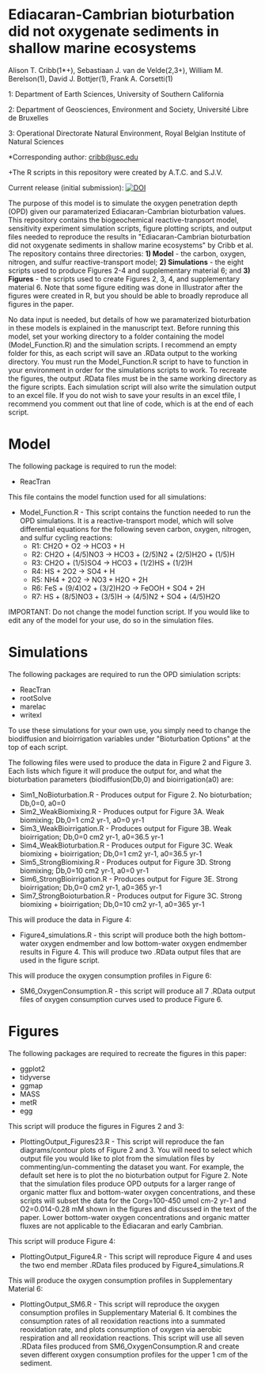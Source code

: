 # Ediacaran-Cambrian bioturbation did not oxygenate sediments in shallow marine ecosystems

Alison T. Cribb(1*+), Sebastiaan J. van de Velde(2,3+), William M. Berelson(1), David J. Bottjer(1), Frank A. Corsetti(1)

1: Department of Earth Sciences, University of Southern California 

2: Department of Geosciences, Environment and Society, Université Libre de Bruxelles

3: Operational Directorate Natural Environment, Royal Belgian Institute of Natural Sciences

*Corresponding author: cribb@usc.edu 

+The R scripts in this repository were created by A.T.C. and S.J.V.

Current release (initial submission):
<a href="https://zenodo.org/badge/latestdoi/386430928"><img src="https://zenodo.org/badge/386430928.svg" alt="DOI"></a>

The purpose of this model is to simulate the oxygen penetration depth (OPD) given our paramaterized Ediacaran-Cambrian bioturbation values. This repository contains the biogeochemical reactive-tranpsort model, sensitivity experiment simulation scripts, figure plotting scripts, and output files needed to reproduce the results in "Ediacaran-Cambrian bioturbation did not oxygenate sediments in shallow marine ecosystems" by Cribb et al. The repository contains three directories: <b>1) Model</b> - the carbon, oxygen, nitrogen, and sulfur reactive-transport model; <b>2) Simulations</b> - the eight scripts used to produce Figures 2-4 and supplementary material 6; and <b>3) Figures</b> - the scripts used to create Figures 2, 3, 4, and supplementary material 6. Note that some figure editing was done in Illustrator after the figures were created in R, but you should be able to broadly reproduce all figures in the paper.

No data input is needed, but details of how we paramaterized bioturbation in these models is explained in the manuscript text. Before running this model, set your working directory to a folder containing the model (Model_Function.R) and the simulation scripts. I recommend an empty folder for this, as each script will save an .RData output to the working directory.  You must run the Model_Function.R script to have to function in your environment in order for the simulations scripts to work. To recreate the figures, the output .RData files must be in the same working directory as the figure scripts. Each simulation script will also write the simulation output to an excel file. If you do not wish to save your results in an excel tfile, I recommend you comment out that line of code, which is at the end of each script.

# Model
The following package is required to run the model:
* ReacTran

This file contains the model function used for all simulations:

* Model_Function.R - This script contains the function needed to run the OPD simulations. It is a reactive-transport model, which will solve differential equations for the following seven carbon, oxygen, nitrogen, and sulfur cycling reactions:
  * R1: CH2O + O2 -> HCO3 + H
  * R2: CH2O + (4/5)NO3 -> HCO3 + (2/5)N2 + (2/5)H2O + (1/5)H
  * R3: CH2O + (1/5)SO4 -> HCO3 + (1/2)HS + (1/2)H
  * R4: HS + 2O2 -> SO4 + H
  * R5: NH4 + 2O2 -> NO3 + H2O + 2H
  * R6: FeS + (9/4)O2 + (3/2)H2O -> FeOOH + SO4 + 2H
  * R7: HS + (8/5)NO3 + (3/5)H -> (4/5)N2 + SO4 + (4/5)H2O

IMPORTANT: Do not change the model function script. If you would like to edit any of the model for your use, do so in the simulation files.

# Simulations
The following packages are required to run the OPD simiulation scripts:
* ReacTran
* rootSolve
* marelac
* writexl

To use these simulations for your own use, you simply need to change the biodiffusion and bioirrigation variables under "Bioturbation Options" at the top of each script. 

The following files were used to produce the data in Figure 2 and Figure 3. Each lists which figure it will produce the output for, and what the bioturbation parameters (biodiffusion(Db,0) and bioirrigation(a0) are:
* Sim1_NoBioturbation.R - Produces output for Figure 2. No bioturbation; Db,0=0, a0=0
* Sim2_WeakBiomixing.R - Produces output for Figure 3A. Weak biomixing; Db,0=1 cm2 yr-1, a0=0 yr-1
* Sim3_WeakBioirrigation.R - Produces output for Figure 3B. Weak bioirrigation; Db,0=0 cm2 yr-1, a0=36.5 yr-1
* Sim4_WeakBioturbation.R - Produces output for Figure 3C. Weak biomixing + bioirrigation; Db,0=1 cm2 yr-1, a0=36.5 yr-1
* Sim5_StrongBiomixing.R - Produces output for Figure 3D. Strong biomixing; Db,0=10 cm2 yr-1, a0=0 yr-1
* Sim6_StrongBioirrigation.R - Produces output for Figure 3E. Strong bioirrigation; Db,0=0 cm2 yr-1, a0=365 yr-1
* Sim7_StrongBoioturbation.R - Produces output for Figure 3C. Strong biomixing + bioirrigation; Db,0=10 cm2 yr-1, a0=365 yr-1

This will produce the data in Figure 4:
* Figure4_simulations.R - this script will produce both the high bottom-water oxygen endmember and low bottom-water oxygen endmember results in Figure 4. This will produce two .RData output files that are used in the figure script.

This will produce the oxygen consumption profiles in Figure 6:
* SM6_OxygenConsumption.R - this script will produce all 7 .RData output files of oxygen consumption curves used to produce Figure 6. 

# Figures
The following packages are required to recreate the figures in this paper:
* ggplot2
* tidyverse
* ggmap
* MASS
* metR
* egg

This script will produce the figures in Figures 2 and 3:
* PlottingOutput_Figures23.R - This script will reproduce the fan diagrams/contour plots of Figure 2 and 3. You will need to select which output file you would like to plot from the simulation files by commenting/un-commenting the dataset you want. For example, the default set here is to plot the no bioturbation output for Figure 2. Note that the simulation files produce OPD outputs for a larger range of organic matter flux and bottom-water oxygen concentrations, and these scripts will subset the data for the Corg=100-450 umol cm-2 yr-1 and O2=0.014-0.28 mM shown in the figures and discussed in the text of the paper. Lower bottom-water oxygen concentrations and organic matter fluxes are not applicable to the Ediacaran and early Cambrian.

This script will produce Figure 4:
* PlottingOutput_Figure4.R - This script will reproduce Figure 4 and uses the two end member .RData files produced by Figure4_simulations.R

This will produce the oxygen consumption profiles in Supplementary Material 6:
* PlottingOutput_SM6.R - This script will reproduce the oxygen consumption profiles in Supplementary Material 6. It combines the consumption rates of all reoxidation reactions into a summated reoxidation rate, and plots consumption of oxygen via aerobic respiration and all reoxidation reactions. This script will use all seven .RData files produced from SM6_OxygenConsumption.R and create seven different oxygen consumption profiles for the upper 1 cm of the sediment.
